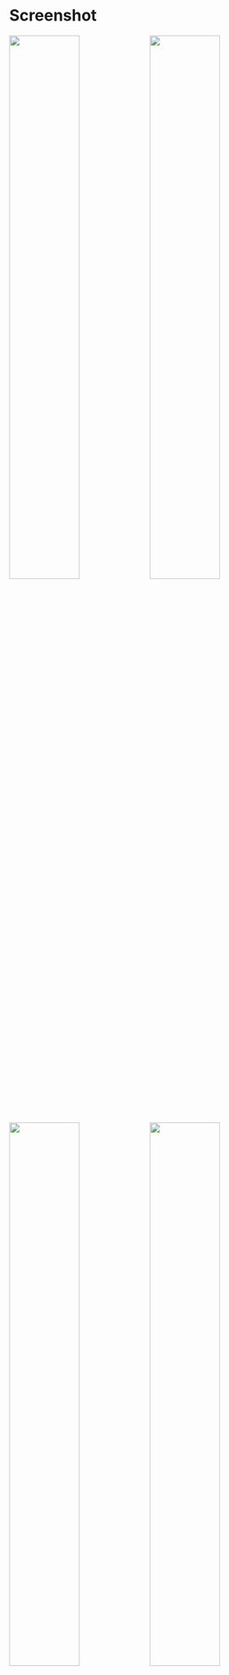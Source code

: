 # Screenshot
<img src="https://github.com/hongtaoStudio/Dribbble/blob/master/Screenshot/Screenshot_20160807-233102.png" width="50%" height="50%"><img src="https://github.com/hongtaoStudio/Dribbble/blob/master/Screenshot/Screenshot_20160807-233215.png" width="50%" height="50%">
<img src="https://github.com/hongtaoStudio/Dribbble/blob/master/Screenshot/Screenshot_20160807-233144.png" width="50%" height="50%"><img src="https://github.com/hongtaoStudio/Dribbble/blob/master/Screenshot/Screenshot_20160807-233207.png" width="50%" height="50%">

# Blog
[仿 Bilibili 搜索效果](http://lhunter.org/2016/08/06/%E4%BB%BF%20Bilibili%20%E6%90%9C%E7%B4%A2%E6%95%88%E6%9E%9C/)